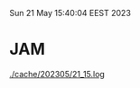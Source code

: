 Sun 21 May 15:40:04 EEST 2023
# JAM
<a href='./cache/202305/21_15.log'>./cache/202305/21_15.log</a>
